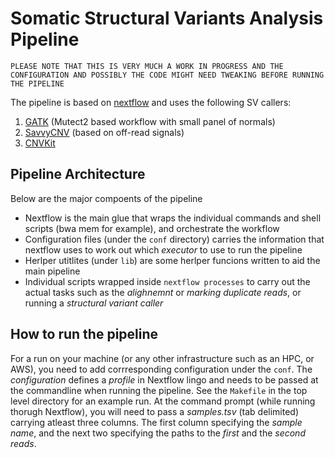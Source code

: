 # Somatic Structural Variants Analysis Pipeline
 `PLEASE NOTE THAT THIS IS VERY MUCH A WORK IN PROGRESS AND THE CONFIGURATION AND POSSIBLY THE CODE MIGHT NEED TWEAKING BEFORE RUNNING THE PIPELINE`

The pipeline is based on [nextflow](https://www.nextflow.io) and uses the following SV callers:
1. [GATK](https://gatk.broadinstitute.org/hc/en-us/articles/360035535892-Somatic-copy-number-variant-discovery-CNVs-) (Mutect2 based workflow with small panel of normals)
2. [SavvyCNV](https://github.com/rdemolgen/SavvySuite) (based on off-read signals)
3. [CNVKit](https://cnvkit.readthedocs.io/en/stable/)

## Pipeline Architecture
Below are the major compoents of the pipeline
- Nextflow is the main glue that wraps the individual commands and shell scripts (bwa mem for example), and orchestrate the workflow
- Configuration files (under the `conf` directory) carries the information that nextflow uses to work out which *executor* to use to run the pipeline
- Herlper utitlites (under `lib`) are some herlper funcions written to aid the main pipeline
- Individual scripts wrapped inside `nextflow processes` to carry out the actual tasks such as the *alighnemnt* or *marking duplicate reads*, or running a *structural variant caller*

## How to run the pipeline
For a run on your machine (or any other infrastructure such as an HPC, or AWS), you need to add corrresponding configuration under the `conf`. The *configuration* defines a *profile* in Nextflow lingo and needs to be passed at the commandline when running the pipeline. See the `Makefile` in the top level directory for an example run. At the command prompt (while running thorugh Nextflow), you will need to pass a *samples.tsv* (tab delimited) carrying atleast three columns. The first column specifying the *sample name*, and the next two specifying the paths to the *first* and the *second reads*.


